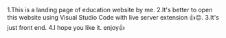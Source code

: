 1.This is a landing page of education website by me.
2.It's better to open this website using Visual Studio Code with live server extension 👍😉.
3.It's just front end.
4.I hope you like it. enjoy👍
